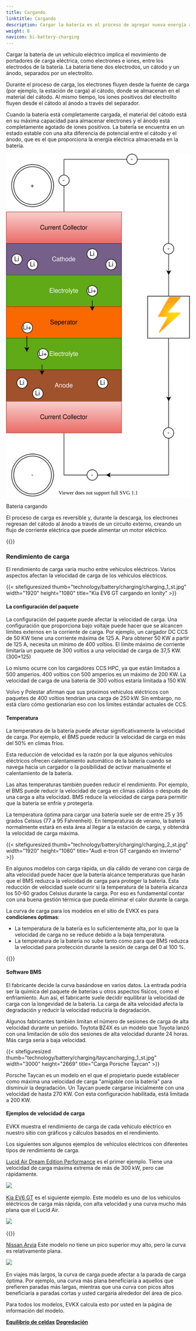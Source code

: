 ```yaml
---
title: Cargando
linktitle: Cargando
description: Cargar la batería es el proceso de agregar nueva energía a la batería.
weight: 8
navicon: bi-battery-charging
---
```


<!-- markdownlint-disable MD033 -->
Cargar la batería de un vehículo eléctrico implica el movimiento de portadores de carga eléctrica, como electrones e iones, entre los electrodos de la batería. La batería tiene dos electrodos, un cátodo y un ánodo, separados por un electrolito.

Durante el proceso de carga, los electrones fluyen desde la fuente de carga (por ejemplo, la estación de carga) al cátodo, donde se almacenan en el material del cátodo. Al mismo tiempo, los iones positivos del electrolito fluyen desde el cátodo al ánodo a través del separador.

Cuando la batería está completamente cargada, el material del cátodo está en su máxima capacidad para almacenar electrones y el ánodo está completamente agotado de iones positivos. La batería se encuentra en un estado estable con una alta diferencia de potencial entre el cátodo y el ánodo, que es el que proporciona la energía eléctrica almacenada en la batería.

<figura>
<img src="batteryconceptcharging.drawio.svg" class="img-fluid mx-auto d-block">
<título de figura>
         <p class="lead text-center fw-semibold">
             Bateria cargando
         </p>
     </figcaption>
</figura>

El proceso de carga es reversible y, durante la descarga, los electrones regresan del cátodo al ánodo a través de un circuito externo, creando un flujo de corriente eléctrica que puede alimentar un motor eléctrico.

{{<evkxdisplayaddarticle />}}

### Rendimiento de carga

El rendimiento de carga varía mucho entre vehículos eléctricos. Varios aspectos afectan la velocidad de carga de los vehículos eléctricos.

{{< sitefiguresized thumb="technology/battery/charging/charging_1_st.jpg" width="1920" height="1080" title="Kia EV6 GT cargando en Ionity" >}}

#### La configuración del paquete

La configuración del paquete puede afectar la velocidad de carga. Una configuración que proporciona bajo voltaje puede hacer que se alcancen límites externos en la corriente de carga. Por ejemplo, un cargador DC CCS de 50 KW tiene una corriente máxima de 125 A. Para obtener 50 KW a partir de 125 A, necesita un mínimo de 400 voltios. El límite máximo de corriente limitaría un paquete de 300 voltios a una velocidad de carga de 37,5 KW. (300*125)

Lo mismo ocurre con los cargadores CCS HPC, ya que están limitados a 500 amperios. 400 voltios con 500 amperios es un máximo de 200 KW. La velocidad de carga de una batería de 300 voltios estaría limitada a 150 KW.

Volvo y Polestar afirman que sus próximos vehículos eléctricos con paquetes de 400 voltios tendrían una carga de 250 kW. Sin embargo, no está claro cómo gestionarían eso con los límites estándar actuales de CCS.

#### Temperatura

La temperatura de la batería puede afectar significativamente la velocidad de carga. Por ejemplo, el BMS puede reducir la velocidad de carga en más del 50% en climas fríos.

Esta reducción de velocidad es la razón por la que algunos vehículos eléctricos ofrecen calentamiento automático de la batería cuando se navega hacia un cargador o la posibilidad de activar manualmente el calentamiento de la batería.

Las altas temperaturas también pueden reducir el rendimiento. Por ejemplo, el BMS puede reducir la velocidad de carga en climas cálidos o después de una carga a alta velocidad. BMS reduce la velocidad de carga para permitir que la batería se enfríe y protegerla.

La temperatura óptima para cargar una batería suele ser de entre 25 y 35 grados Celsius (77 a 95 Fahrenheit). En temperaturas de verano, la batería normalmente estará en esta área al llegar a la estación de carga, y obtendrá la velocidad de carga máxima.

{{< sitefiguresized thumb="technology/battery/charging/charging_2_st.jpg" width="1920" height="1080" title="Audi e-tron GT cargando en invierno" >}}

En algunos modelos con carga rápida, un día cálido de verano con carga de alta velocidad puede hacer que la batería alcance temperaturas que harán que el BMS reduzca la velocidad de carga para proteger la batería. Esta reducción de velocidad suele ocurrir si la temperatura de la batería alcanza los 50-60 grados Celsius durante la carga. Por eso es fundamental contar con una buena gestión térmica que pueda eliminar el calor durante la carga.

La curva de carga para los modelos en el sitio de EVKX es para <b>condiciones óptimas</b>:

- La temperatura de la batería es lo suficientemente alta, por lo que la velocidad de carga no se reduce debido a la baja temperatura.
- La temperatura de la batería no sube tanto como para que BMS reduzca la velocidad para protección durante la sesión de carga del 0 al 100 %.


{{<evkxdisplayaddarticle />}}

#### Software BMS

El fabricante decide la curva basándose en varios datos. La entrada podría ser la química del paquete de baterías u otros aspectos físicos, como el enfriamiento. Aun así, el fabricante suele decidir equilibrar la velocidad de carga con la longevidad de la batería. La carga de alta velocidad afecta la degradación y reducir la velocidad reduciría la degradación.

Algunos fabricantes también limitan el número de sesiones de carga de alta velocidad durante un período. Toytota BZ4X es un modelo que Toyota lanzó con una limitación de sólo dos sesiones de alta velocidad durante 24 horas. Más carga sería a baja velocidad.

{{< sitefiguresized thumb="technology/battery/charging/taycancharging_1_st.jpg" width="3000" height="2669" title="Carga Porsche Taycan" >}}

Porsche Taycan es un modelo en el que el propietario puede establecer como máxima una velocidad de carga "amigable con la batería" para disminuir la degradación. Un Taycan puede cargarse inicialmente con una velocidad de hasta 270 KW. Con esta configuración habilitada, está limitada a 200 KW.

#### Ejemplos de velocidad de carga


EVKX muestra el rendimiento de carga de cada vehículo eléctrico en nuestro sitio con gráficos y cálculos basados en el rendimiento.

Los siguientes son algunos ejemplos de vehículos eléctricos con diferentes tipos de rendimiento de carga.

[Lucid Air Dream Edition Performance](/models/lucid/air/air_dream_edition_performance/chargingcurve/) es el primer ejemplo. Tiene una velocidad de carga máxima extrema de más de 300 kW, pero cae rápidamente.

<img src="/images/models/lucid/air/air_dream_edition_performance/chargingcurve.svg" class="img-fluid">

[Kia EV6 GT](/models/kia/ev6/ev6_gt/chargingcurve7/) es el siguiente ejemplo. Este modelo es uno de los vehículos eléctricos de carga más rápida, con alta velocidad y una curva mucho más plana que el Lucid Air.

<img src="/images/models/kia/ev6/ev6_gt/chargingcurve.svg" class="img-fluid">

{{<evkxdisplayaddarticle />}}

[Nissan Aryia](/models/nissan/ariya/ariya_87kwh_e-4orce/chargingcurve/) Este modelo no tiene un pico superior muy alto, pero la curva es relativamente plana.

<img src="/images/models/nissan/ariya/ariya_87kwh_e-4orce/chargingcurve.svg" class="img-fluid">

En viajes más largos, la curva de carga puede afectar a la parada de carga óptima. Por ejemplo, una curva más plana beneficiaría a aquellos que prefieren paradas más largas, mientras que una curva con picos altos beneficiaría a paradas cortas y usted cargaría alrededor del área de pico.

Para todos los modelos, EVKX calcula esto por usted en la página de información del modelo.

<div class="mt-3 mb-3">
     <a href="../cellbalancing/" class="text-decoration-none text-black"><strong><i class="bi-arrow-left"></i> Equilibrio de celdas</strong></a>
     <a href="../degredation/" class="text-decoration-none text-black float-end"><strong>Degredación <i class="bi-arrow-right"></i></strong ></a>
</div>